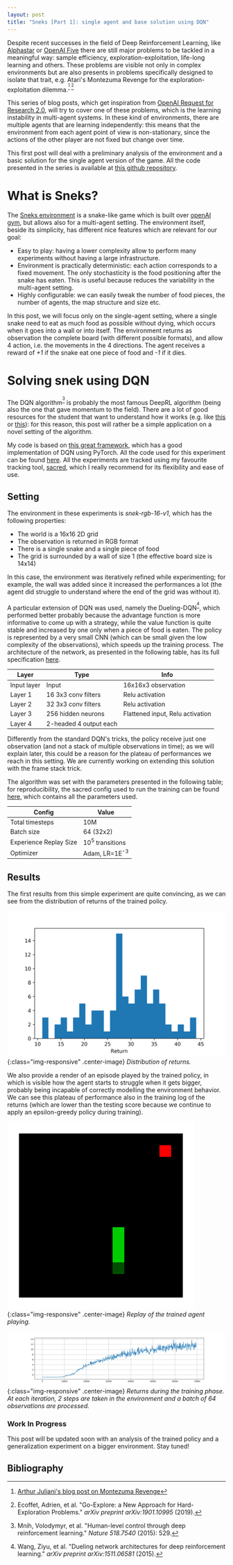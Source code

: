 ```yaml
---
layout: post
title: "Sneks [Part 1]: single agent and base solution using DQN"
---
```


Despite recent successes in the field of Deep Reinforcement Learning, like [Alphastar](https://deepmind.com/blog/alphastar-mastering-real-time-strategy-game-starcraft-ii/) or [OpenAI Five](https://openai.com/five/) there are still major problems to be tackled in a meaningful way: sample efficiency, exploration-exploitation, life-long learning and others. These problems are visible not only in complex environments but are also presents in problems specifically designed to isolate that trait, e.g. Atari's Montezuma Revenge for the exploration-exploitation dilemma.<!--more--><sup>[^juliani] [^goexplore]</sup>


This series of blog posts, which get inspiration from [OpenAI Request for Research 2.0](https://openai.com/blog/requests-for-research-2/), will try to cover one of these problems, which is the learning instability in multi-agent systems. In these kind of environments, there are multiple agents that are learning independently: this means that the environment from each agent point of view is non-stationary, since the actions of the other player are not fixed but change over time.

This first post will deal with a preliminary analysis of the environment and a basic solution for the single agent version of the game. All the code presented in the series is available at [this github repository](https://github.com/nicomon24/sneks-experiments).

# What is Sneks?
The [Sneks environment](https://github.com/nicomon24/Sneks) is a snake-like game which is built over [openAI gym](https://github.com/openai/gym), but allows also for a multi-agent setting. The environment itself, beside its simplicity, has different nice features which are relevant for our goal:
- Easy to play: having a lower complexity allow to perform many experiments without having a large infrastructure.
- Environment is practically deterministic: each action corresponds to a fixed movement. The only stochasticity is the food positioning after the snake has eaten. This is useful because reduces the variability in the multi-agent setting.
- Highly configurable: we can easily tweak the number of food pieces, the number of agents, the map structure and size etc.

In this post, we will focus only on the single-agent setting, where a single snake need to eat as much food as possible without dying, which occurs when it goes into a wall or into itself. The environment returns as observation the complete board (with different possible formats), and allow 4 action, i.e. the movements in the 4 directions. The agent receives a reward of *+1* if the snake eat one piece of food and *-1* if it dies.

# Solving snek using DQN

The DQN algorithm<sup>[^dqn]</sup> is probably the most famous DeepRL algorithm (being also the one that gave momentum to the field). There are a lot of good resources for the student that want to understand how it works (e.g. like [this](https://medium.com/@jonathan_hui/rl-dqn-deep-q-network-e207751f7ae4) or [this](https://medium.com/@awjuliani/simple-reinforcement-learning-with-tensorflow-part-4-deep-q-networks-and-beyond-8438a3e2b8df)): for this reason, this post will rather be a simple application on a novel setting of the algorithm.

My code is based on [this great framework](https://github.com/Shmuma/ptan), which has a good implementation of DQN using PyTorch. All the code used for this experiment can be found [here](https://github.com/nicomon24/sneks-experiments/tree/master/dqn). All the experiments are tracked using my favourite tracking tool, [sacred](https://github.com/IDSIA/sacred), which I really recommend for its flexibility and ease of use.

## Setting
The environment in these experiments is *snek-rgb-16-v1*, which has the following properties:
- The world is a 16x16 2D grid
- The observation is returned in RGB format
- There is a single snake and a single piece of food
- The grid is surrounded by a wall of size 1 (the effective board size is 14x14)

In this case, the environment was iteratively refined while experimenting; for example, the wall was added since it increased the performances a lot (the agent did struggle to understand where the end of the grid was without it).

A particular extension of DQN was used, namely the Dueling-DQN<sup>[^dueling]</sup>, which performed better probably because the advantage function is more informative to come up with a strategy, while the value function is quite stable and increased by one only when a piece of food is eaten.
The policy is represented by a very small CNN (which can be small given the low complexity of the observations), which speeds up the training process. The architecture of the network, as presented in the following table, has its full specification [here](https://github.com/nicomon24/sneks-experiments/blob/master/dqn/qnetwork.py).

| Layer         | Type          | Info          |
| ------------- | ------------- | ------------- |
| Input layer   | Input         | 16x16x3 observation |
| Layer 1  | 16 3x3 conv filters | Relu activation |
| Layer 2  | 32 3x3 conv filters | Relu activation |
| Layer 3  | 256 hidden neurons | Flattened input, Relu activation |
| Layer 4  | 2-headed 4 output each |  |

Differently from the standard DQN's tricks, the policy receive just one observation (and not a stack of multiple observations in time); as we will explain later, this could be a reason for the plateau of performances we reach in this setting. We are currently working on extending this solution with the frame stack trick.

The algorithm was set with the parameters presented in the following table; for reproducibility, the sacred config used to run the training can be found [here](https://github.com/nicomon24/sneks-experiments/blob/master/dqn/configs/smally_base.yaml), which contains all the parameters used.

| Config  | Value |
| ------------- | ------------- |
| Total timesteps | 10M |
| Batch size  | 64 (32x2)  |
| Experience Replay Size | 10<sup>5</sup> transitions |
| Optimizer | Adam, LR=1E<sup>-3</sup> |


## Results
The first results from this simple experiment are quite convincing, as we can see from the distribution of returns of the trained policy.

![Return distribution](/images/sneks/return_dist.png){:class="img-responsive" .center-image}
*Distribution of returns.*

We also provide a render of an episode played by the trained policy, in which is visible how the agent starts to struggle when it gets bigger, probably being incapable of correctly modelling the environment behavior. We can see this plateau of performance also in the training log of the returns (which are lower than the testing score because we continue to apply an epsilon-greedy policy during training).

![Play](/images/sneks/qsmall.gif){:class="img-responsive" .center-image}
*Replay of the trained agent playing.*

![Training score](/images/sneks/training_score.png){:class="img-responsive" .center-image}
*Returns during the training phase. At each iteration, 2 steps are taken in the environment and a batch of 64 observations are processed.*

### Work In Progress
This post will be updated soon with an analysis of the trained policy and a generalization experiment on a bigger environment. Stay tuned!

<!--## Policy Analysis - Work in progress-->

<!--## Generalization to the 32x32 environment-->

## Bibliography
[^juliani]: [Arthur Juliani's blog post on Montezuma Revenge](https://medium.com/@awjuliani/on-solving-montezumas-revenge-2146d83f0bc3)
[^goexplore]: Ecoffet, Adrien, et al. "Go-Explore: a New Approach for Hard-Exploration Problems." _arXiv preprint arXiv:1901.10995_ (2019).
[^dqn]: Mnih, Volodymyr, et al. "Human-level control through deep reinforcement learning." _Nature 518.7540_ (2015): 529.
[^dueling]: Wang, Ziyu, et al. "Dueling network architectures for deep reinforcement learning." _arXiv preprint arXiv:1511.06581_ (2015).
